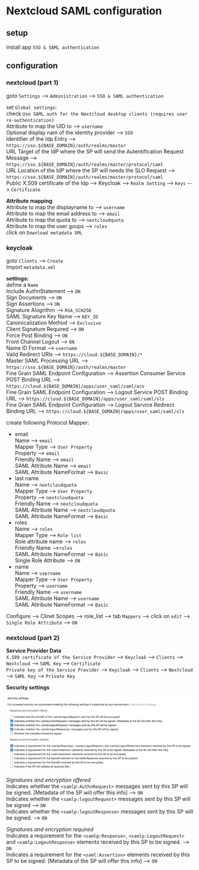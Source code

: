 # Nextcloud SAML configuration

## setup

install app `SSO & SAML authentication`

## configuration

### nextcloud (part 1)

goto `Settings` --> `Administration` --> `SSO & SAML authentication`  

set `Global settings`:  
check `Use SAML auth for the Nextcloud desktop clients (requires user re-authentication)`  
Attribute to map the UID to --> `username`  
Optional display nam of the identity provider --> `SSO`  
Identifier of the Idp Entry --> `https://sso.${BASE_DOMAIN}/auth/realms/master`  
URL Target of the IdP where the SP will send the Autentification Request Message --> `https://sso.${BASE_DOMAIN}/auth/realms/master/protocol/saml`  
URL Location of the IdP where the SP will needs the SLO Request --> `https://sso.${BASE_DOMAIN}/auth/realms/master/protocol/saml`  
Public X.509 certificate of the Idp --> Keycloak --> `Realm Setting` --> `Keys` --> `Certificate`  

__Attribute mapping__  
Attribute to map the displayname to --> `username`  
Attribute to map the email address to --> `email`  
Attribute to map the quota to --> `nextcloudquota`  
Attribute to map the user goups --> `roles`  
click on `Download metadata XML`

### keycloak

goto `Clients` --> `Create`  
Import `metadata.xml`  

__settings:__  
define a `Name`  
Include AuthnStatement --> `ON`  
Sign Documents --> `ON`  
Sign Assertions --> `ON`  
Signature Alogrithm --> `RSA_SCH256`  
SAML Signature Key Name --> `KEY_ID`  
Canonicalization Method --> `Exclusive`  
Client Signature Required --> `ON`  
Force Post Binding --> `ON`  
Front Channel Logout --> `ON`  
Name ID Format --> `username`  
Valid Redirect URIs --> `https://cloud.${BASE_DOMAIN}/*`  
Master SAML Processing URL --> `https://sso.${BASE_DOMAIN}/auth/realms/master`  
Fine Grain SAML Endpoint Configuration --> Assertion Consumer Service POST Binding URL --> `https://cloud.${BASE_DOMAIN}/apps/user_saml/saml/acs`  
Fine Grain SAML Endpoint Configuration --> Logout Service POST Binding URL --> `https://cloud.${BASE_DOMAIN}/apps/user_saml/saml/sls`  
Fine Grain SAML Endpoint Configuration --> Logout Service Redirect Binding URL --> `https://cloud.${BASE_DOMAIN}/apps/user_saml/saml/sls`  

create following Protocol Mapper:

* email  
    Name --> `email`  
    Mapper Type --> `User Property`  
    Property --> `email`  
    Friendly Name --> `email`  
    SAML Attribute Name --> `email`  
    SAML Attribute NameFormat --> `Basic`
* last name  
    Name --> `nextcloudquota`  
    Mapper Type --> `User Property`  
    Property --> `nextcloudquota`  
    Friendly Name --> `nextcloudquota`  
    SAML Attribute Name --> `nextcloudquota`  
    SAML Attribute NameFormat --> `Basic`  
* roles  
    Name --> `roles`  
    Mapper Type --> `Role list`  
    Role attribute name --> `roles`  
    Friendly Name -->`roles`  
    SAML Attribute NameFormat --> `Basic`  
    Single Role Attribute --> `ON`
* name  
    Name --> `username`  
    Mapper Type --> `User Property`  
    Property --> `username`  
    Friendly Name --> `username`  
    SAML Attribute Name --> `username`  
    SAML Attribute NameFormat --> `Basic`

Configure --> Clinet Scopes --> role_list --> tab `Mappers` --> click on `edit` --> `Single Role Attribute` --> `ON`

### nextcloud (part 2)

__Service Provider Data__  
`X.509 certificate of the Service Provider` --> `Keycloak` --> `Clients` --> `Nextcloud` --> `SAML Key` --> `Certificate`  
`Private key of the Service Provider` --> `Keycloak` --> `Clients` --> `Nextcloud` --> `SAML Key` --> `Private Key`

__Security settings__

![nextcloud-security-settings.png](.img/nextcloud-security-settings.png)

*Signatures and encryption offered*  
Indicates whether the `<samlp:AuthnRequest>` messages sent by this SP will be signed. [Metadata of the SP will offer this info] --> `ON`  
Indicates whether the `<samlp:logoutRequest>` messages sent by this SP will be signed --> `ON`  
Indicates whether the `<samlp:logoutResponse>` messages sent by this SP will be signed. --> `ON`

*Signatures and encryption required*  
Indicates a requirement for the `<samlp:Response>`, `<samlp:LogoutRequest>` and `<samlp:LogoutResponse>` elements received by this SP to be signed. --> `ON`  
Indicates a requirement for the `<saml:Assertion>` elements received by this SP to be signed. [Metadata of the SP will offer this info] --> `ON`
